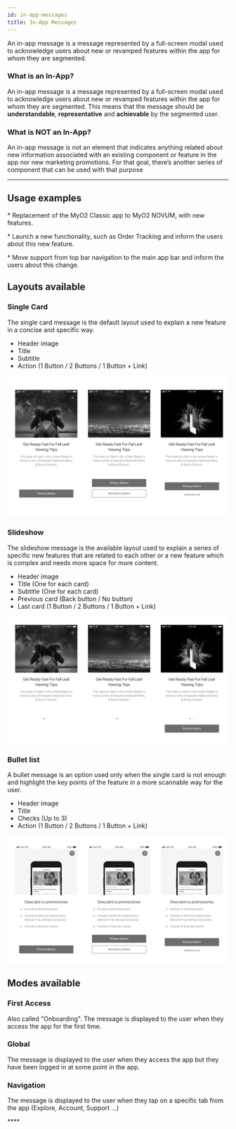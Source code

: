 ```yaml
---
id: in-app-messages
title: In-App Messages
---
```


An in-app message is a message represented by a full-screen modal used to acknowledge users about new or revamped features within the app for whom they are segmented.

### What is an In-App?

An in-app message is a message represented by a full-screen modal used to acknowledge users about new or revamped features within the app for whom they are segmented. This means that the message should be **understandable**, **representative** and **achievable** by the segmented user.

### What is NOT an In-App?

An in-app message is not an element that indicates anything related about new information associated with an existing component or feature in the app nor new marketing promotions. For that goal, there’s another series of component that can be used with that purpose
****

## Usage examples

\* Replacement of the MyO2 Classic app to MyO2 NOVUM, with new features.

\* Launch a new functionality, such as Order Tracking and inform the users about this new feature.

\* Move support from top bar navigation to the main app bar and inform the users about this change.

## Layouts available

### Single Card

The single card message is the default layout used to explain a new feature in a concise and specific way.

* Header image
* Title
* Subtitle
* Action \(1 Button / 2 Buttons / 1 Button + Link\)

![](../../img/inapp1.jpg)

### Slideshow

The slideshow message is the available layout used to explain a series of specific new features that are related to each other or a new feature which is complex and needs more space for more content.

* Header image
* Title \(One for each card\)
* Subtitle \(One for each card\)
* Previous card \(Back button / No button\)
* Last card \(1 Button / 2 Buttons / 1 Button + Link\)

![](../../img/inapp2-1.jpg)

### Bullet list

A bullet message is an option used only when the single card is not enough and highlight the key points of the feature in a more scannable way for the user.

* Header image
* Title 
* Checks \(Up to 3\)
* Action \(1 Button / 2 Buttons / 1 Button + Link\)

![](../../img/inapp3-1.jpg)

## Modes available

### First Access

Also called "Onboarding". The message is displayed to the user when they access the app for the first time.

### Global

The message is displayed to the user when they access the app but they have been logged in at some point in the app.

### Navigation

The message is displayed to the user when they tap on a specific tab from the app \(Explore, Account, Support ...\)

\*\*\*\*


